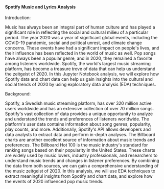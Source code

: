 #### Spotify Music and Lyrics Analysis

Introduction:

Music has always been an integral part of human culture and has played a significant role in reflecting the social and cultural milieu of a particular period. The year 2020 was a year of significant global events, including the COVID-19 pandemic, social and political unrest, and climate change concerns. These events have had a significant impact on people's lives, and their influence has been reflected in the world of music as well. Pop songs have always been a popular genre, and in 2020, they remained a favorite among listeners worldwide. Spotify, the world's largest music streaming platform, has become a treasure trove of data that can help us understand the zeitgeist of 2020. In this Jupyter Notebook analysis, we will explore how Spotify data and chart data can help us gain insights into the cultural and social trends of 2020 by using exploratory data analysis (EDA) techniques.

Background:

Spotify, a Swedish music streaming platform, has over 320 million active users worldwide and has an extensive collection of over 70 million songs. Spotify's vast collection of data provides a unique opportunity to analyze and understand the trends and preferences of listeners worldwide. The platform's user data contains information about song genres, popularity, play counts, and more. Additionally, Spotify's API allows developers and data analysts to extract data and perform in-depth analyses. The Billboard charts are another excellent source of information about music trends and preferences. The Billboard Hot 100 is the music industry's standard for ranking songs based on their popularity in the United States. These charts are widely used by music lovers, industry professionals, and researchers to understand music trends and changes in listener preferences. By combining the data from both sources, we can gain a comprehensive understanding of the music zeitgeist of 2020. In this analysis, we will use EDA techniques to extract meaningful insights from Spotify and chart data, and explore how the events of 2020 influenced pop music trends.

